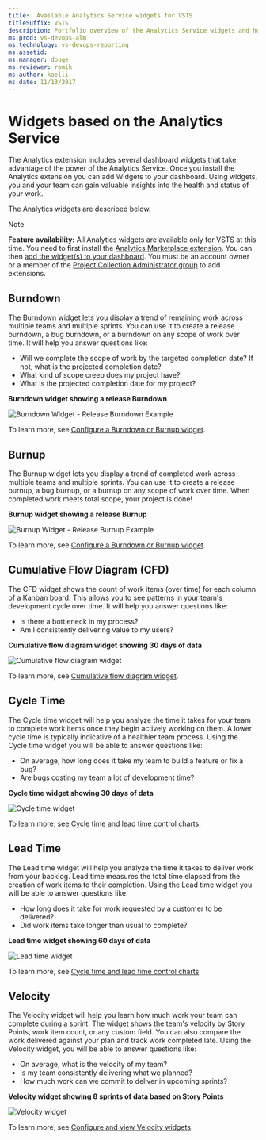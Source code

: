 ```yaml
---
title:  Available Analytics Service widgets for VSTS
titleSuffix: VSTS
description: Portfolio overview of the Analytics Service widgets and how they relate to each other
ms.prod: vs-devops-alm
ms.technology: vs-devops-reporting
ms.assetid: 
ms.manager: douge
ms.reviewer: romik
ms.author: kaelli
ms.date: 11/13/2017
---
```



# Widgets based on the Analytics Service

The Analytics extension includes several dashboard widgets that take advantage of the power of the Analytics Service. Once you install the Analytics extension you can add Widgets to your dashboard. Using widgets, you and your team can gain valuable insights into the health and status of your work. 

The Analytics widgets are described below.

> [!NOTE]   
> **Feature availability:** All Analytics widgets are available only for VSTS at this time. You need to first install the [Analytics Marketplace extension](https://marketplace.visualstudio.com/items?itemName=ms.vss-analytics).
You can then [add the widget(s) to your dashboard](../add-widget-to-dashboard.md). You must be an account owner or a member of the [Project Collection Administrator group](../../security/set-project-collection-level-permissions.md) to add extensions.

## Burndown
The Burndown widget lets you display a trend of remaining work across multiple teams and multiple sprints. You can use it to create a release burndown, a bug burndown, or a burndown on any scope of work over time. It will help you answer questions like: 

* Will we complete the scope of work by the targeted completion date? If not, what is the projected completion date?
* What kind of scope creep does my project have?
* What is the projected completion date for my project?

**Burndown widget showing a release Burndown**

![Burndown Widget - Release Burndown Example](./_img/burndown-ax-catalog.png)



To learn more, see [Configure a Burndown or Burnup widget](./configure-burndown-burnup-widgets.md).  

## Burnup
The Burnup widget lets you display a trend of completed work across multiple teams and multiple sprints. You can use it to create a release burnup, a bug burnup, or a burnup on any scope of work over time. When completed work meets total scope, your project is done! 

**Burnup widget showing a release Burnup**

![Burnup Widget - Release Burnup Example](./_img/burnup-ax-catalog.png)

To learn more, see [Configure a Burndown or Burnup widget](./configure-burndown-burnup-widgets.md).  

## Cumulative Flow Diagram (CFD)
The CFD widget shows the count of work items (over time) for each column of a Kanban board. This allows you to see patterns in your team's development cycle over time. It will help you answer questions like: 
* Is there a bottleneck in my process? 
* Am I consistently delivering value to my users? 

**Cumulative flow diagram widget showing 30 days of data**

![Cumulative flow diagram widget](./_img/cdf-big-widget.png) 

To learn more, see [Cumulative flow diagram widget](./cumulative-flow.md).  

## Cycle Time
The Cycle time widget will help you analyze the time it takes for your team to complete work items once they begin actively working on them. A lower cycle time is typically indicative of a healthier team process. Using the Cycle time widget you will be able to answer questions like: 
* On average, how long does it take my team to build a feature or fix a bug? 
* Are bugs costing my team a lot of development time?

**Cycle time widget showing 30 days of data**

![Cycle time widget](./_img/cycle-time-planning.png) 

To learn more, see [Cycle time and lead time control charts](./cycle-time-and-lead-time.md).  

## Lead Time
The Lead time widget will help you analyze the time it takes to deliver work from your backlog. Lead time measures the total time elapsed from the creation of work items to their completion. Using the Lead time widget you will be able to answer questions like: 
* How long does it take for work requested by a customer to be delivered?
* Did work items take longer than usual to complete?


**Lead time widget showing 60 days of data**

![Lead time widget](./_img/lead-time-control-chart.png) 

To learn more, see [Cycle time and lead time control charts](./cycle-time-and-lead-time.md). 

## Velocity
 The Velocity widget will help you learn how much work your team can complete during a sprint. The widget shows the team's velocity by Story Points, work item count, or any custom field. You can also compare the work delivered against your plan and track work completed late. Using the Velocity widget, you will be able to answer questions like:
* On average, what is the velocity of my team?
* Is my team consistently delivering what we planned?
* How much work can we commit to deliver in upcoming sprints? 


**Velocity widget showing 8 sprints of data based on Story Points**

![Velocity widget](./_img/Velocity-ax-catalog.png)
 

To learn more, see [Configure and view Velocity widgets](./team-velocity.md).  

<!---


-->
